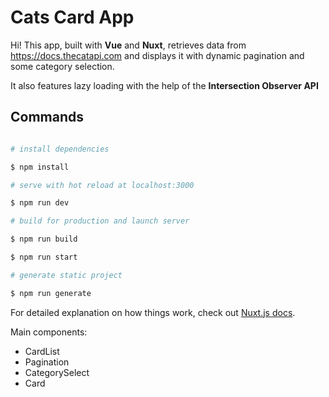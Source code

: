 # Cats Card App

  

Hi! 
This app, built with **Vue** and **Nuxt**, retrieves data from https://docs.thecatapi.com and displays it with dynamic pagination and some category selection.

It also features lazy loading with the help of the **Intersection Observer API**

## Commands

  

```bash

# install dependencies

$ npm install

# serve with hot reload at localhost:3000

$ npm run dev

# build for production and launch server

$ npm run build

$ npm run start

# generate static project

$ npm run generate

```

For detailed explanation on how things work, check out [Nuxt.js docs](https://nuxtjs.org).

Main components:

- CardList
- Pagination
- CategorySelect
- Card
